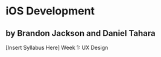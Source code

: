 iOS Development
==============

by Brandon Jackson and Daniel Tahara
------------------------------------

[Insert Syllabus Here]
Week 1: UX Design
